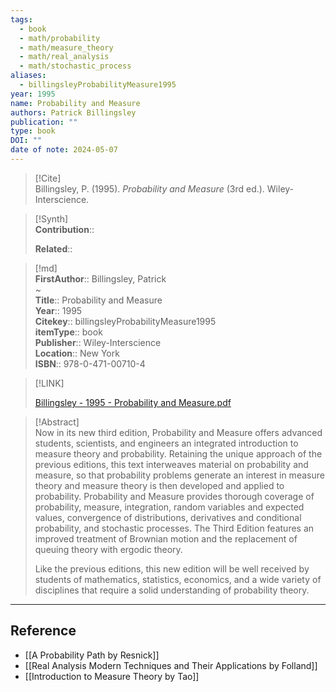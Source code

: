```yaml
---
tags:
  - book
  - math/probability
  - math/measure_theory
  - math/real_analysis
  - math/stochastic_process
aliases:
  - billingsleyProbabilityMeasure1995
year: 1995
name: Probability and Measure
authors: Patrick Billingsley
publication: ""
type: book
DOI: ""
date of note: 2024-05-07
---
```


> [!Cite]  
> Billingsley, P. (1995). _Probability and Measure_ (3rd ed.). Wiley-Interscience.

>[!Synth]  
>**Contribution**::  
>  
>**Related**::   
>  
  
>[!md]  
> **FirstAuthor**:: Billingsley, Patrick  
~  
> **Title**:: Probability and Measure  
> **Year**:: 1995  
> **Citekey**:: billingsleyProbabilityMeasure1995  
> **itemType**:: book  
> **Publisher**:: Wiley-Interscience  
> **Location**:: New York  
> **ISBN**:: 978-0-471-00710-4  

> [!LINK]  
> 
> [Billingsley - 1995 - Probability and Measure.pdf](file:///home/lukexie/Documents/Papers/storage/UZ5RDXYQ/Billingsley%20-%201995%20-%20Probability%20and%20Measure.pdf) 
>  

> [!Abstract]  
> Now in its new third edition, Probability and Measure offers advanced students, scientists, and engineers an integrated introduction to measure theory and probability. Retaining the unique approach of the previous editions, this text interweaves material on probability and measure, so that probability problems generate an interest in measure theory and measure theory is then developed and applied to probability. Probability and Measure provides thorough coverage of probability, measure, integration, random variables and expected values, convergence of distributions, derivatives and conditional probability, and stochastic processes. The Third Edition features an improved treatment of Brownian motion and the replacement of queuing theory with ergodic theory.
> 
> Like the previous editions, this new edition will be well received by students of mathematics, statistics, economics, and a wide variety of disciplines that require a solid understanding of probability theory.  
> 

















-----
## Reference

- [[A Probability Path by Resnick]]
- [[Real Analysis Modern Techniques and Their Applications by Folland]]
- [[Introduction to Measure Theory by Tao]]
